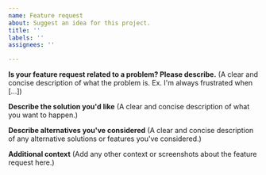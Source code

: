 ```yaml
---
name: Feature request
about: Suggest an idea for this project.
title: ''
labels: ''
assignees: ''

---
```


**Is your feature request related to a problem? Please describe.**
(A clear and concise description of what the problem is. Ex. I'm always frustrated when [...])

**Describe the solution you'd like**
(A clear and concise description of what you want to happen.)

**Describe alternatives you've considered**
(A clear and concise description of any alternative solutions or features you've considered.)

**Additional context**
(Add any other context or screenshots about the feature request here.)
